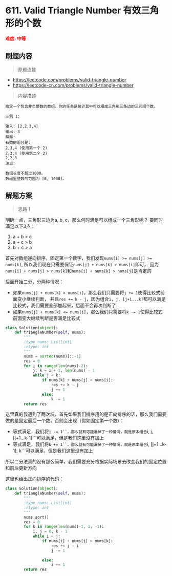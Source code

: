 # 611. Valid Triangle Number 有效三角形的个数

**<font color=red>难度: 中等</font>**

## 刷题内容

> 原题连接

* https://leetcode.com/problems/valid-triangle-number
* https://leetcode-cn.com/problems/valid-triangle-number

> 内容描述

```
给定一个包含非负整数的数组，你的任务是统计其中可以组成三角形三条边的三元组个数。

示例 1:

输入: [2,2,3,4]
输出: 3
解释:
有效的组合是: 
2,3,4 (使用第一个 2)
2,3,4 (使用第二个 2)
2,2,3
注意:

数组长度不超过1000。
数组里整数的范围为 [0, 1000]。
```

## 解题方案

> 思路 1

明确一点，三角形三边为a, b, c，那么何时满足可以组成一个三角形呢？
要同时满足以下3点：
1. a + b > c
2. a + c > b
3. b + c > a

首先对数组逆向排序，固定第一个数字，我们发现```nums[i] >= nums[j] >= nums[k]```, 
所以我们现在只需要保证```nums[j] + nums[k] > nums[i]```即可，
因为```nums[i] + nums[j] > nums[k]```和```nums[i] + nums[k] > nums[j]```是肯定的

后面开始二分，分两种情况：
- 如果```nums[j] + nums[k] > nums[i]```，那么我们只需要将```j += 1```使得比较式前面变小继续判断，
并且```res += k - j```，因为组合```i, j, [j+1...k]```都可以满足比较式，我们需要全部加起来，后面不会再次判断了
- 如果```nums[j] + nums[k] <= nums[i]```，那么我们只需要将```k -= 1```使得比较式前面变大继续判断是否满足比较式


```python
class Solution(object):
    def triangleNumber(self, nums):
        """
        :type nums: List[int]
        :rtype: int
        """
        nums = sorted(nums)[::-1]
        res = 0
        for i in range(len(nums)-2):
            j, k = i + 1, len(nums) - 1
            while j < k:
                if nums[k] + nums[j] > nums[i]:
                    res += k - j
                    j += 1                
                else:
                    k -= 1
        return res
```
这里真的我遇到了两次坑，首先如果我们排序用的是正向排序的话，那么我们需要做的是固定最后一个数，否则会出现（假如固定第一个数）：
- 等式满足，我们将```j -= 1``，那么就有可能漏掉了一种情况，就是原本组合```i, j, [j+1...k-1]```可以满足，但是我们这里没有加上
- 等式满足，我们将```k += 1``，那么就有可能漏掉了一种情况，就是原本组合```i, [j+1...k-1], k```可以满足，但是我们这里没有加上

所以二分法真的没有那么简单，我们需要充分根据实际场景去改变我们的固定位置和前后更新方向

这里也给出正向排序的代码：


```python
class Solution(object):
    def triangleNumber(self, nums):
        """
        :type nums: List[int]
        :rtype: int
        """
        nums.sort()
        res = 0
        for k in range(len(nums)-1, 1, -1):
            i, j = 0, k - 1
            while i < j:
                if nums[i] + nums[j] > nums[k]:
                    res += j - i
                    j -= 1
                         
                else:
                    i += 1
        return res
```



